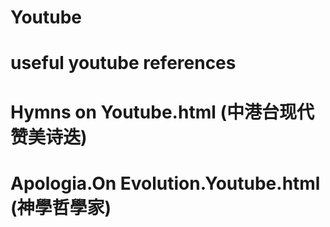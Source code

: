 # Youtube
# useful youtube references
# Hymns on Youtube.html (中港台现代赞美诗迭)
# Apologia.On Evolution.Youtube.html (神學哲學家)
